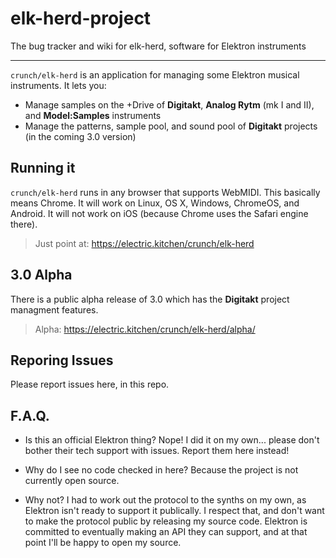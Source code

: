 # elk-herd-project
The bug tracker and wiki for elk-herd, software for Elektron instruments

----

`crunch/elk-herd` is an application for managing some Elektron musical instruments. It lets you:

* Manage samples on the +Drive of **Digitakt**, **Analog Rytm** (mk I and II), and **Model:Samples** instruments
* Manage the patterns, sample pool, and sound pool of **Digitakt** projects (in the coming 3.0 version)

## Running it

`crunch/elk-herd` runs in any browser that supports WebMIDI. This basically means Chrome. It will work on Linux, OS X, Windows, ChromeOS, and Android. It will not work on iOS (because Chrome uses the Safari engine there).

> Just point at: https://electric.kitchen/crunch/elk-herd

## 3.0 Alpha

There is a public alpha release of 3.0 which has the **Digitakt** project managment features.

> Alpha: https://electric.kitchen/crunch/elk-herd/alpha/

## Reporing Issues

Please report issues here, in this repo.

## F.A.Q.

* Is this an official Elektron thing? Nope! I did it on my own... please don't bother their tech support with issues. Report them here instead!

* Why do I see no code checked in here? Because the project is not currently open source.

* Why not? I had to work out the protocol to the synths on my own, as Elektron isn't ready to support it publically. I respect that, and don't want to make the protocol public by releasing my source code. Elektron is committed to eventually making an API they can support, and at that point I'll be happy to open my source.
